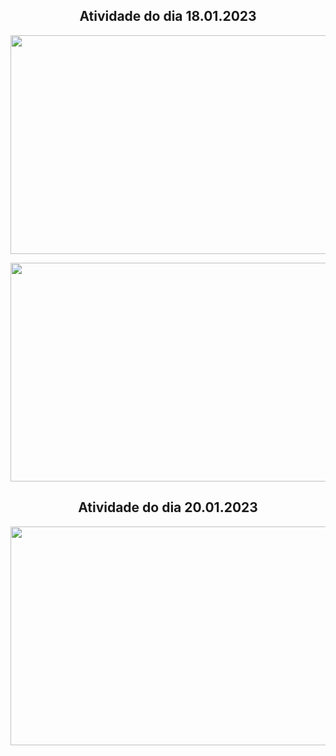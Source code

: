 <h2 align="center">Atividade do dia 18.01.2023</h2>

<p align="center">
  <img width="700" height="350" src="https://user-images.githubusercontent.com/59098432/213537844-e31e0318-1dba-4cb9-8322-d037b3a4e3e4.png">
</p>

<p align="center">
  <img width="700" height="350" src="https://user-images.githubusercontent.com/59098432/213538223-2d97787f-e3d3-4020-9494-830d92b49190.png">
</p>

<h2 align="center">Atividade do dia 20.01.2023</h2>

<p align="center">
  <img width="700" height="350" src="https://user-images.githubusercontent.com/59098432/213888562-c428a273-6ffa-4cd8-8674-2ffa7a310819.png">
</p>



